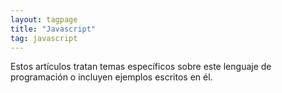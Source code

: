 ```yaml
---
layout: tagpage
title: "Javascript"
tag: javascript
---
```


Estos artículos tratan temas específicos sobre este lenguaje de programación o incluyen ejemplos escritos en él.
